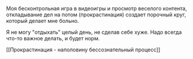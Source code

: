 Моя бесконтрольная игра в видеоигры и просмотр веселого контента, откладывание дел на потом (прокрастинация) создает порочный круг, который делает мне больно.

Я не могу "отдыхать" целый день, не сделав себе хуже. Надо всегда что-то важное делать, и будет норм.

[[Прокрастинация - наполовину бессознательный процесс]]
